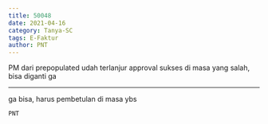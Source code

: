 ```yaml
---
title: 50048
date: 2021-04-16
category: Tanya-SC
tags: E-Faktur
author: PNT
---
```


PM dari prepopulated udah terlanjur approval sukses di masa yang salah, bisa diganti ga

---

ga bisa, harus pembetulan di masa ybs

`PNT`
